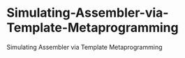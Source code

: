 # Simulating-Assembler-via-Template-Metaprogramming
Simulating Assembler via Template Metaprogramming
